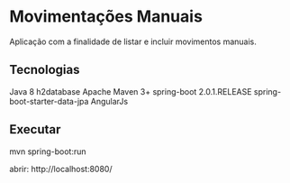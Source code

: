 # Movimentações Manuais

Aplicação com a finalidade de listar e incluir movimentos manuais.


## Tecnologias
Java 8
h2database
Apache Maven 3+
spring-boot 2.0.1.RELEASE
spring-boot-starter-data-jpa
AngularJs

## Executar
mvn spring-boot:run

abrir: http://localhost:8080/
